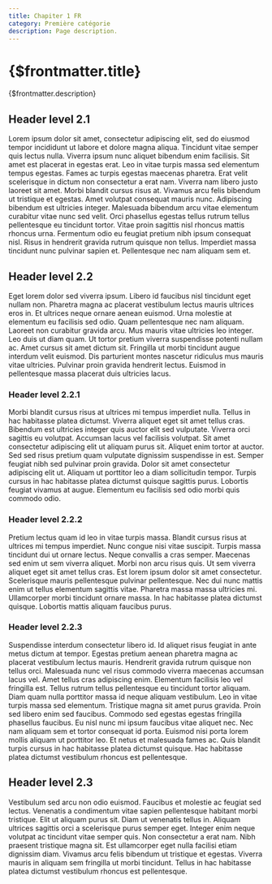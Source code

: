 ```yaml
---
title: Chapiter 1 FR
category: Première catégorie
description: Page description.
---
```


# {$frontmatter.title}

{$frontmatter.description}

## Header level 2.1

Lorem ipsum dolor sit amet, consectetur adipiscing elit, sed do eiusmod tempor incididunt ut labore et dolore magna aliqua. Tincidunt vitae semper quis lectus nulla. Viverra ipsum nunc aliquet bibendum enim facilisis. Sit amet est placerat in egestas erat. Leo in vitae turpis massa sed elementum tempus egestas. Fames ac turpis egestas maecenas pharetra. Erat velit scelerisque in dictum non consectetur a erat nam. Viverra nam libero justo laoreet sit amet. Morbi blandit cursus risus at. Vivamus arcu felis bibendum ut tristique et egestas. Amet volutpat consequat mauris nunc. Adipiscing bibendum est ultricies integer. Malesuada bibendum arcu vitae elementum curabitur vitae nunc sed velit. Orci phasellus egestas tellus rutrum tellus pellentesque eu tincidunt tortor. Vitae proin sagittis nisl rhoncus mattis rhoncus urna. Fermentum odio eu feugiat pretium nibh ipsum consequat nisl. Risus in hendrerit gravida rutrum quisque non tellus. Imperdiet massa tincidunt nunc pulvinar sapien et. Pellentesque nec nam aliquam sem et.

## Header level 2.2

Eget lorem dolor sed viverra ipsum. Libero id faucibus nisl tincidunt eget nullam non. Pharetra magna ac placerat vestibulum lectus mauris ultrices eros in. Et ultrices neque ornare aenean euismod. Urna molestie at elementum eu facilisis sed odio. Quam pellentesque nec nam aliquam. Laoreet non curabitur gravida arcu. Mus mauris vitae ultricies leo integer. Leo duis ut diam quam. Ut tortor pretium viverra suspendisse potenti nullam ac. Amet cursus sit amet dictum sit. Fringilla ut morbi tincidunt augue interdum velit euismod. Dis parturient montes nascetur ridiculus mus mauris vitae ultricies. Pulvinar proin gravida hendrerit lectus. Euismod in pellentesque massa placerat duis ultricies lacus.

### Header level 2.2.1

Morbi blandit cursus risus at ultrices mi tempus imperdiet nulla. Tellus in hac habitasse platea dictumst. Viverra aliquet eget sit amet tellus cras. Bibendum est ultricies integer quis auctor elit sed vulputate. Viverra orci sagittis eu volutpat. Accumsan lacus vel facilisis volutpat. Sit amet consectetur adipiscing elit ut aliquam purus sit. Aliquet enim tortor at auctor. Sed sed risus pretium quam vulputate dignissim suspendisse in est. Semper feugiat nibh sed pulvinar proin gravida. Dolor sit amet consectetur adipiscing elit ut. Aliquam ut porttitor leo a diam sollicitudin tempor. Turpis cursus in hac habitasse platea dictumst quisque sagittis purus. Lobortis feugiat vivamus at augue. Elementum eu facilisis sed odio morbi quis commodo odio.

### Header level 2.2.2

Pretium lectus quam id leo in vitae turpis massa. Blandit cursus risus at ultrices mi tempus imperdiet. Nunc congue nisi vitae suscipit. Turpis massa tincidunt dui ut ornare lectus. Neque convallis a cras semper. Maecenas sed enim ut sem viverra aliquet. Morbi non arcu risus quis. Ut sem viverra aliquet eget sit amet tellus cras. Est lorem ipsum dolor sit amet consectetur. Scelerisque mauris pellentesque pulvinar pellentesque. Nec dui nunc mattis enim ut tellus elementum sagittis vitae. Pharetra massa massa ultricies mi. Ullamcorper morbi tincidunt ornare massa. In hac habitasse platea dictumst quisque. Lobortis mattis aliquam faucibus purus.

### Header level 2.2.3

Suspendisse interdum consectetur libero id. Id aliquet risus feugiat in ante metus dictum at tempor. Egestas pretium aenean pharetra magna ac placerat vestibulum lectus mauris. Hendrerit gravida rutrum quisque non tellus orci. Malesuada nunc vel risus commodo viverra maecenas accumsan lacus vel. Amet tellus cras adipiscing enim. Elementum facilisis leo vel fringilla est. Tellus rutrum tellus pellentesque eu tincidunt tortor aliquam. Diam quam nulla porttitor massa id neque aliquam vestibulum. Leo in vitae turpis massa sed elementum. Tristique magna sit amet purus gravida. Proin sed libero enim sed faucibus. Commodo sed egestas egestas fringilla phasellus faucibus. Eu nisl nunc mi ipsum faucibus vitae aliquet nec. Nec nam aliquam sem et tortor consequat id porta. Euismod nisi porta lorem mollis aliquam ut porttitor leo. Et netus et malesuada fames ac. Quis blandit turpis cursus in hac habitasse platea dictumst quisque. Hac habitasse platea dictumst vestibulum rhoncus est pellentesque.

## Header level 2.3

Vestibulum sed arcu non odio euismod. Faucibus et molestie ac feugiat sed lectus. Venenatis a condimentum vitae sapien pellentesque habitant morbi tristique. Elit ut aliquam purus sit. Diam ut venenatis tellus in. Aliquam ultrices sagittis orci a scelerisque purus semper eget. Integer enim neque volutpat ac tincidunt vitae semper quis. Non consectetur a erat nam. Nibh praesent tristique magna sit. Est ullamcorper eget nulla facilisi etiam dignissim diam. Vivamus arcu felis bibendum ut tristique et egestas. Viverra mauris in aliquam sem fringilla ut morbi tincidunt. Tellus in hac habitasse platea dictumst vestibulum rhoncus est pellentesque.
